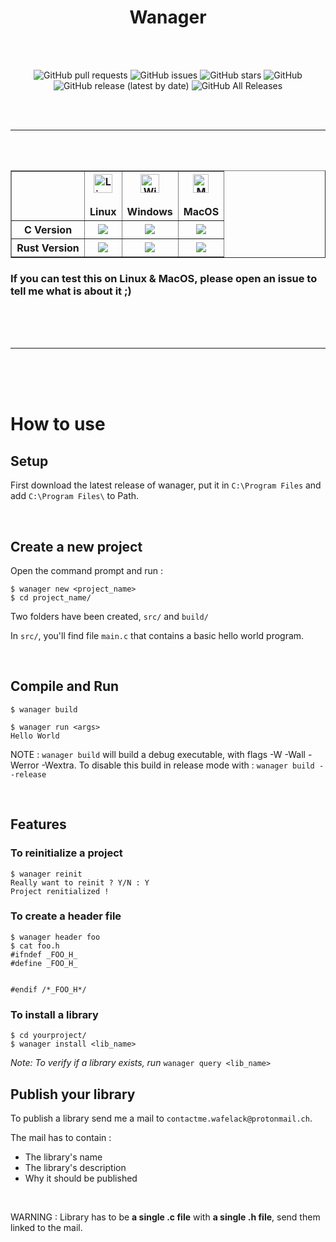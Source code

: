<h1 align="center">Wanager</h1>
<br>
<br>

<div align="center">

![GitHub pull requests](https://img.shields.io/github/issues-pr/Wafelack/wanager?label=Pull%20requests)
![GitHub issues](https://img.shields.io/github/issues/Wafelack/wanager?color=%23ff5522&label=Issues)
![GitHub stars](https://img.shields.io/github/stars/Wafelack/wanager?label=Stars)
![GitHub](https://img.shields.io/github/license/Wafelack/wanager?color=%2300afff&label=License)
![GitHub release (latest by date)](https://img.shields.io/github/v/release/Wafelack/wanager?label=Latest%20release)
![GitHub All Releases](https://img.shields.io/github/downloads/Wafelack/wanager/total?color=%2300ff00&label=Downloads)

</div>
<br>
<br>

---

<br>
<br>

<table border="1" align="center">
    <thead>
    <tr>
    <th>
    </th>
    <th>
                <center><img alt="Linux" src="https://www.screenconnect.com/Images/LogoLinux.png" align="center" height="30" width="30" /></center><br>
                <center>Linux</center>
    </th>
    <th>
                <center><img alt="Windows" src="https://upload.wikimedia.org/wikipedia/commons/thumb/7/76/Windows_logo_-_2012_%28dark_blue%2C_lines_thinner%29.svg/414px-Windows_logo_-_2012_%28dark_blue%2C_lines_thinner%29.svg.png" align="center" height="30" width="30" /></center><br>
                <center>Windows</center>
    </th>
    <th>
                <center><img alt="MacOS" src="https://upload.wikimedia.org/wikipedia/commons/thumb/f/fa/Apple_logo_black.svg/245px-Apple_logo_black.svg.png" align="center" height="30"width="25" /></center><br>
                 <center>MacOS</center>
    </th>
    </tr>
    </thead>
    <tbody>
    <tr>
    <th align="center" widtg="100">
    C Version
</th>
    <td align="center">
        <img src="https://img.shields.io/badge/Status-Not_Working-%23ff0000" align="center">
    </td>
    <td align="center">
        <img src="https://img.shields.io/badge/Status-Working_but_not_fine_i_advise_you_to_use_Rust_version_instead-%2300ff00">
    </td>
    <td align="center">
        <img src="https://img.shields.io/badge/Status-Not_Working-%23ff0000">
    </td>
    </tr>
    <tr>
    <th align="center" width="100">
    Rust Version
    </th>
    <td align="center">
        <img src="https://img.shields.io/badge/Status-Should_Work-%23aaff00">
    </td>
    <td align="center">
        <img src="https://img.shields.io/badge/Status-Working-%2300ff00">
    </td>
    <td align="center">
        <img src="https://img.shields.io/badge/Status-Should_Work-%23aaff00">
    </td>
    </tr>
    </tbody>

</table>

### If you can test this on Linux & MacOS, please open an issue to tell me what is about it ;)

<br>
<br>
<br>

---

<br>
<br>
<br>

# How to use

## Setup

First download the latest release of wanager, put it in `C:\Program Files` and add `C:\Program Files\` to Path.

<br>

## Create a new project

Open the command prompt and run :

```
$ wanager new <project_name>
$ cd project_name/
```

Two folders have been created, `src/` and `build/`

In `src/`, you'll find file `main.c` that contains a basic hello world program.

<br>

## Compile and Run

```
$ wanager build

$ wanager run <args>
Hello World
```

NOTE : `wanager build` will build a debug executable, with flags -W -Wall -Werror -Wextra. To disable this build in release mode with : `wanager build --release`

<br>

## Features

### To reinitialize a project

```
$ wanager reinit
Really want to reinit ? Y/N : Y
Project renitialized !
```

### To create a header file

```
$ wanager header foo
$ cat foo.h
#ifndef _FOO_H_
#define _FOO_H_


#endif /*_FOO_H*/
```

### To install a library

```
$ cd yourproject/
$ wanager install <lib_name>
```

<i>Note: To verify if a library exists, run</i> `wanager query <lib_name>`

## Publish your library

To publish a library send me a mail to `contactme.wafelack@protonmail.ch`.

The mail has to contain :

- The library's name
- The library's description
- Why it should be published

<br>

WARNING : Library has to be **a single .c file** with **a single .h file**, send them linked to the mail.
